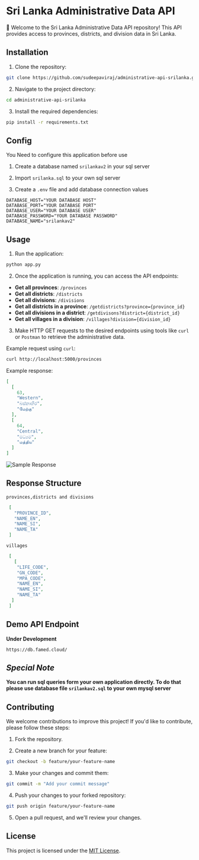 # Sri Lanka Administrative Data API

👋 Welcome to the Sri Lanka Administrative Data API repository! This API provides access to provinces, districts, and division data in Sri Lanka.

## Installation

1. Clone the repository:

```bash
git clone https://github.com/sudeepaviraj/administrative-api-srilanka.git
```

2. Navigate to the project directory:

```bash
cd administrative-api-srilanka
```

3. Install the required dependencies:

```bash
pip install -r requirements.txt
```

## Config

You Need to configure this application before use
1. Create a database named ```srilankav2``` in your sql server 


2. Import ```srilanka.sql``` to your own sql server


3. Create a ```.env``` file and add database connection values 

```
DATABASE_HOST="YOUR DATABASE HOST"
DATABASE_PORT="YOUR DATABASE PORT"
DATABASE_USER="YOUR DATABASE USER"
DATABASE_PASSWORD="YOUR DATABASE PASSWORD"
DATABASE_NAME="srilankav2"
```

## Usage

1. Run the application:

```bash
python app.py
```

2. Once the application is running, you can access the API endpoints:

- **Get all provinces**: `/provinces`
- **Get all districts**: `/districts`
- **Get all divisions**: `/divisions`
- **Get all districts in a province**: `/getdistricts?province={province_id}`
- **Get all divisions in a district**: `/getdivisons?district={district_id}`
- **Get all villages in a division**: `/villages?division={division_id}`

3. Make HTTP GET requests to the desired endpoints using tools like `curl` or `Postman` to retrieve the administrative data.

Example request using `curl`:

```bash
curl http://localhost:5000/provinces
```

Example response:

```json
[   
  [
    63,
    "Western",
    "බස්නාහිර",
    "மேற்கு"
  ],
  [
    64,
    "Central",
    "මධ්‍යම",
    "மத்திய"
  ]
]
```

![Sample Response](https://i.postimg.cc/XJrqb8dM/Screenshot-2023-06-25-143005.png)

## Response Structure

```provinces,districts and divisions```
```json
 [
   "PROVINCE_ID",
   "NAME_EN",
   "NAME_SI",
   "NAME_TA"
 ]
```
```villages```
```json
 [
   [
    "LIFE_CODE",
    "GN_CODE",
    "MPA_CODE",
    "NAME_EN",
    "NAME_SI",
    "NAME_TA"
  ]
 ]
```

## Demo API Endpoint

**Under Development**

```https://db.famed.cloud/```

## *Special Note*

**You can run sql queries form your own application directly. To do that please use database file ```srilankav2.sql``` to your own mysql server**

## Contributing

We welcome contributions to improve this project! If you'd like to contribute, please follow these steps:

1. Fork the repository.

2. Create a new branch for your feature:

```bash
git checkout -b feature/your-feature-name
```

3. Make your changes and commit them:

```bash
git commit -m "Add your commit message"
```

4. Push your changes to your forked repository:

```bash
git push origin feature/your-feature-name
```

5. Open a pull request, and we'll review your changes.

## License

This project is licensed under the [MIT License](LICENSE).
